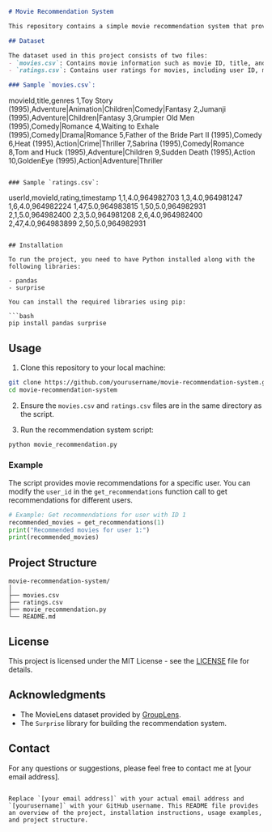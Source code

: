 

```markdown
# Movie Recommendation System

This repository contains a simple movie recommendation system that provides suggestions to users based on their preferences and browsing history. The system is built using collaborative filtering with the SVD algorithm from the `Surprise` library.

## Dataset

The dataset used in this project consists of two files:
- `movies.csv`: Contains movie information such as movie ID, title, and genres.
- `ratings.csv`: Contains user ratings for movies, including user ID, movie ID, rating, and timestamp.

### Sample `movies.csv`:

```
movieId,title,genres
1,Toy Story (1995),Adventure|Animation|Children|Comedy|Fantasy
2,Jumanji (1995),Adventure|Children|Fantasy
3,Grumpier Old Men (1995),Comedy|Romance
4,Waiting to Exhale (1995),Comedy|Drama|Romance
5,Father of the Bride Part II (1995),Comedy
6,Heat (1995),Action|Crime|Thriller
7,Sabrina (1995),Comedy|Romance
8,Tom and Huck (1995),Adventure|Children
9,Sudden Death (1995),Action
10,GoldenEye (1995),Action|Adventure|Thriller
```

### Sample `ratings.csv`:

```
userId,movieId,rating,timestamp
1,1,4.0,964982703
1,3,4.0,964981247
1,6,4.0,964982224
1,47,5.0,964983815
1,50,5.0,964982931
2,1,5.0,964982400
2,3,5.0,964981208
2,6,4.0,964982400
2,47,4.0,964983899
2,50,5.0,964982931
```

## Installation

To run the project, you need to have Python installed along with the following libraries:

- pandas
- surprise

You can install the required libraries using pip:

```bash
pip install pandas surprise
```

## Usage

1. Clone this repository to your local machine:

```bash
git clone https://github.com/yourusername/movie-recommendation-system.git
cd movie-recommendation-system
```

2. Ensure the `movies.csv` and `ratings.csv` files are in the same directory as the script.

3. Run the recommendation system script:

```bash
python movie_recommendation.py
```

### Example

The script provides movie recommendations for a specific user. You can modify the `user_id` in the `get_recommendations` function call to get recommendations for different users.

```python
# Example: Get recommendations for user with ID 1
recommended_movies = get_recommendations(1)
print("Recommended movies for user 1:")
print(recommended_movies)
```

## Project Structure

```
movie-recommendation-system/
│
├── movies.csv
├── ratings.csv
├── movie_recommendation.py
└── README.md
```

## License

This project is licensed under the MIT License - see the [LICENSE](LICENSE) file for details.

## Acknowledgments

- The MovieLens dataset provided by [GroupLens](https://grouplens.org/datasets/movielens/).
- The `Surprise` library for building the recommendation system.

## Contact

For any questions or suggestions, please feel free to contact me at [your email address].

```

Replace `[your email address]` with your actual email address and `[yourusername]` with your GitHub username. This README file provides an overview of the project, installation instructions, usage examples, and project structure.

